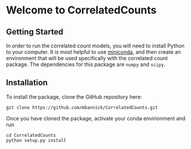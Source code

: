 # Welcome to CorrelatedCounts

## Getting Started

In order to run the correlated count models, you will need to install Python to your computer. It is most helpful to use [miniconda](https://docs.conda.io/en/latest/miniconda.html), and then create an environment that will be used specifically with the correlated count package. The dependencies for this package are `numpy` and `scipy`.

## Installation

To install the package, clone the GitHub repository here:
```
git clone https://github.com/mbannick/CorrelatedCounts.git
```

Once you have cloned the package, activate your conda envirionment and run
```
cd CorrelatedCounts
python setup.py install
```

